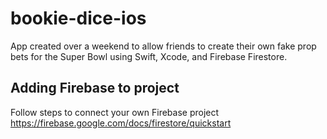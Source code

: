 # bookie-dice-ios
App created over a weekend to allow friends to create their own fake prop bets for the Super Bowl using Swift, Xcode, and Firebase Firestore.

## Adding Firebase to project
Follow steps to connect your own Firebase project
https://firebase.google.com/docs/firestore/quickstart
